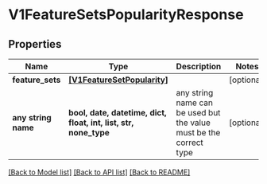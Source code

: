 # V1FeatureSetsPopularityResponse


## Properties
Name | Type | Description | Notes
------------ | ------------- | ------------- | -------------
**feature_sets** | [**[V1FeatureSetPopularity]**](V1FeatureSetPopularity.md) |  | [optional] 
**any string name** | **bool, date, datetime, dict, float, int, list, str, none_type** | any string name can be used but the value must be the correct type | [optional]

[[Back to Model list]](../README.md#documentation-for-models) [[Back to API list]](../README.md#documentation-for-api-endpoints) [[Back to README]](../README.md)


